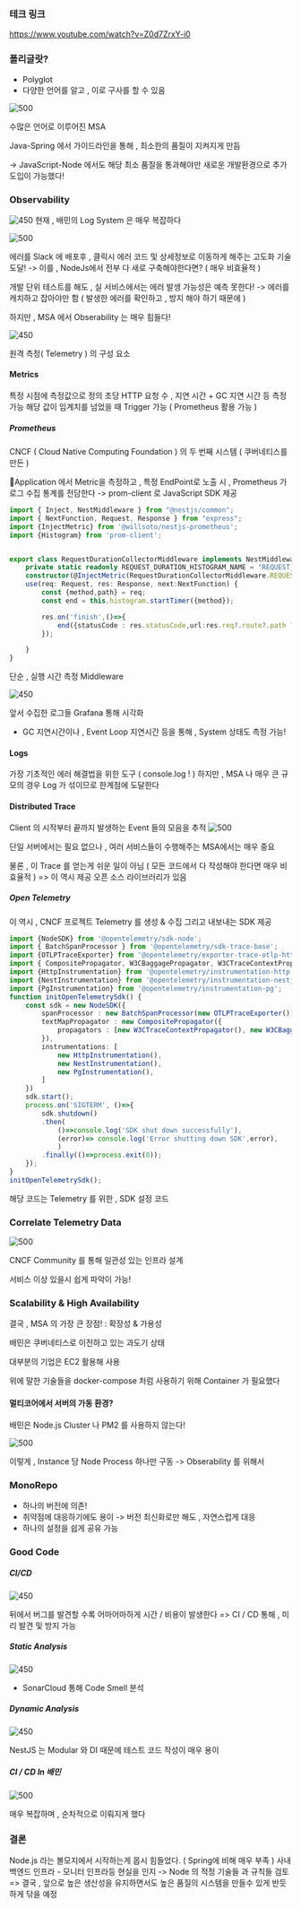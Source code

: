 ### 테크 링크

https://www.youtube.com/watch?v=Z0d7ZrxY-i0

### 폴리글랏?

- Polyglot
- 다양한 언어를 알고 , 이로 구사를 할 수 있음

![500](https://i.imgur.com/lugL5gV.png)

수많은 언어로 이루어진 MSA

Java-Spring 에서 가이드라인을 통해 , 최소한의 품질이 지켜지게 만듬

-> JavaScript-Node 에서도 해당 최소 품질을 통과해야만 새로운 개발환경으로 추가 도입이 가능했다!

### Observability

 ![450](https://i.imgur.com/GQUReby.png)
현재 , 배민의 Log System 은 매우 복잡하다

![500](https://i.imgur.com/txsaR6j.png)

에러를 Slack 에 배포후 , 클릭시 에러 코드 및 상세정보로 이동하게 해주는 고도화 기술 도달!
-> 이를 , NodeJs에서 전부 다 새로 구축해야한다면? ( 매우 비효율적 )

개발 단위 테스트를 해도 , 실 서비스에서는 에러 발생 가능성은 예측 못한다!
-> 에러를 캐치하고 잡아야만 함 ( 발생한 에러를 확인하고 , 방지 해야 하기 때문에 )

하지만 , MSA 에서 Obserability 는 매우 힘들다!

![450](https://i.imgur.com/SYY829M.png)

원격 측정( Telemetry ) 의 구성 요소

#### Metrics

특정 시점에 측정값으로 정의
초당 HTTP 요청 수 , 지연 시간 + GC 지연 시간 등 측정 가능
해당 값이 임계치를 넘었을 때 Trigger 가능 ( Prometheus 활용 가능 )

##### Prometheus

CNCF ( Cloud Native Computing Foundation ) 의 두 번째 시스템 ( 쿠버네티스를 만든 )

Application 에서 Metric을 측정하고 , 특정 EndPoint로 노출 시 , Prometheus 가 로그 수집 통계를 전담한다
-> prom-client 로 JavaScript SDK 제공

```typescript
import { Inject, NestMiddleware } from "@nestjs/common";
import { NextFunction, Request, Response } from "express";
import {InjectMetric} from '@willsoto/nestjs-prometheus';
import {Histogram} from 'prom-client';


export class RequestDurationCollectorMiddleware implements NestMiddleware{
    private static readonly REQUEST_DURATION_HISTOGRAM_NAME = "REQUEST_DURATION_HISTOGRAM_MSA_NODE_CUSTOMER";
    constructor(@InjectMetric(RequestDurationCollectorMiddleware.REQUEST_DURATION_HISTOGRAM_NAME) private histogram : Histogram){}
    use(req: Request, res: Response, next:NextFunction) {
        const {method,path} = req;
        const end = this.histogram.startTimer({method});

        res.on('finish',()=>{
            end({statusCode : res.statusCode,url:res.req?.route?.path ?? path});
        });

    }
}
```
단순 , 실행 시간 측정 Middleware

![450](https://i.imgur.com/mrqtnrY.png)

앞서 수집한 로그들 Grafana 통해 시각화

- GC 지연시간이나 , Event Loop 지연시간 등을 통해 , System 상태도 측정 가능!


#### Logs

가장 기초적인 에러 해결법을 위한 도구
( console.log ! )
하지만 , MSA 나 매우 큰 규모의 경우 Log 가 섞이므로 한계점에 도달한다

#### Distributed Trace

Client 의 시작부터 끝까지 발생하는 Event 들의 모음을 추적
![500](https://i.imgur.com/iDxVHRI.png)

단일 서버에서는 필요 없으나 , 여러 서비스들이 수행해주는 MSA에서는 매우 중요

물론 , 이 Trace 를 얻는게 쉬운 일이 아님 ( 모든 코드에서 다 작성해야 한다면 매우 비효율적 )
=> 이 역시 제공 오픈 소스 라이브러리가 있음

##### Open Telemetry

이 역시 , CNCF 프로젝트
Telemetry 를 생성 & 수집 그리고 내보내는 SDK 제공
```typescript
import {NodeSDK} from '@opentelemetry/sdk-node';
import { BatchSpanProcessor } from '@opentelemetry/sdk-trace-base';
import {OTLPTraceExporter} from '@opentelemetry/exporter-trace-otlp-http';
import { CompositePropagator, W3CBaggagePropagator, W3CTraceContextPropagator } from '@opentelemetry/core';
import {HttpInstrumentation} from '@opentelemetry/instrumentation-http';
import {NestInstrumentation} from '@opentelemetry/instrumentation-nestjs-core';
import {PgInstrumentation} from '@opentelemetry/instrumentation-pg';
function initOpenTelemetrySdk() {
    const sdk = new NodeSDK({
        spanProcessor : new BatchSpanProcessor(new OTLPTraceExporter()),
        textMapPropagator : new CompositePropagator({
            propagators : [new W3CTraceContextPropagator(), new W3CBaggagePropagator()],
        }),
        instrumentations: [
            new HttpInstrumentation(),
            new NestInstrumentation(),
            new PgInstrumentation(),
        ]
    })
    sdk.start();
    process.on('SIGTERM', ()=>{
        sdk.shutdown()
        .then(
            ()=>console.log('SDK shut down successfully'),
            (error)=> console.log('Error shutting down SDK',error),
            )
        .finally(()=>process.exit(0));
    });
}
initOpenTelemetrySdk();
```

해당 코드는 Telemetry 를 위한 , SDK 설정 코드


### Correlate Telemetry Data

![500](https://i.imgur.com/Hj7Pzv4.png)

CNCF Community 를 통해 일관성 있는 인프라 설계

서비스 이상 있을시 쉽게 파악이 가능!

### Scalability & High Availability

결국 , MSA 의 가장 큰 장점! : 확장성 & 가용성

배민은 쿠버네티스로 이전하고 있는 과도기 상태

대부분의 기업은 EC2 활용해 사용

위에 말한 기술들을 docker-compose 처럼 사용하기 위해 Container 가 필요했다

#### 멀티코어에서 서버의 가동 환경?

배민은 Node.js Cluster 나 PM2 를 사용하지 않는다!

![500](https://i.imgur.com/DDtN41H.png)

이렇게 , Instance 당 Node Process 하나만 구동
-> Obserability 를 위해서

### MonoRepo

- 하나의 버전에 의존!
- 취약점에 대응하기에도 용이
	-> 버전 최신화로만 해도 , 자연스럽게 대응
- 하나의 설정을 쉽게 공유 가능

### Good Code
##### CI/CD
![450](https://i.imgur.com/TLZytBE.png)

뒤에서 버그를 발견할 수록 어마어마하게 시간 / 비용이 발생한다
=> CI / CD 통해 , 미리 발견 및 방지 가능

##### Static Analysis
![450](https://i.imgur.com/lVJ3bc0.png)

- SonarCloud 통해 Code Smell 분석
##### Dynamic Analysis
![450](https://i.imgur.com/DyKakXQ.png)

NestJS 는 Modular 와 DI 때문에 테스트 코드 작성이 매우 용이

##### CI / CD In 배민
![500](https://i.imgur.com/fx31NBq.png)

매우 복잡하며 , 순차적으로 이뤄지게 했다

### 결론

Node.js 라는 볼모지에서 시작하는게 몹시 힘들었다.
( Spring에 비해 매우 부족 )
사내 백엔드 인프라 - 모니터 인프라등 현실을 인지 -> Node 의 적정 기술들 과 규칙들 검토
=> 결국 , 앞으로 높은 생산성을 유지하면서도 높은 품질의 시스템을 만들수 있게 반듯하게 닦을 예정